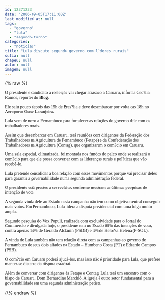 ```yaml
---
id: 12371233
date: "2006-09-05T17:11:00Z"
last_modified_at: null
tags:
  - "governo"
  - "lula"
  - "segundo-turno"
categories:
  - "noticias"
title: "Lula discute segundo governo com l?deres rurais"
sutia: null
chapeu: null
autor: null
imagem: null
---
```

{\% raw %}
<p><P><FONT face=Verdana>O presidente e candidato à reeleição vai chegar atrasado a Caruaru, informa Cec?lia Ramos, repórter do <STRONG>Blog</STRONG>. </FONT></P></p>
<p><P><FONT face=Verdana>Ele saiu pouco depois das 15h de Bras?lia e deve desembarcar por volta das 18h no Aeroporto Oscar Laranjeira.</FONT></P></p>
<p><P><FONT face=Verdana>Lula vem de novo a Pernambuco para fortalecer as relações do governo dele com os trabalhadores rurais. </FONT></P></p>
<p><P><FONT face=Verdana>Assim que desembarcar em Caruaru, terá reuniões com dirigentes da Federação dos Trabalhadores na Agricultura de Pernambuco (Fetape) e da Confederação dos Trabalhadores na Agricultura (Contag), que organizaram o com?cio em Caruaru.</FONT></P></p>
<p><P><FONT face=Verdana>Uma sala especial, climatizada, foi montada nos fundos do palco onde se realizará o com?cio para que ele possa conversar com as lideranças rurais e pol?ticas que vão recebê-lo.</FONT></P></p>
<p><P><FONT face=Verdana>Lula pretende consolidar a boa relação com esses movimentos porque vai precisar deles para garantir a governabilidade numa segunda administração federal.</FONT></P></p>
<p><P><FONT face=Verdana>O presidente está prestes a ser reeleito, conforme mostram as últimas pesquisas de intenção de voto. </FONT></P></p>
<p><P><FONT face=Verdana>A segunda vinda dele ao Estado nesta campanha não tem como objetivo central conseguir mais votos. Em Pernambuco, Lula lidera a disputa presidencial com uma folga muito ampla. </FONT></P></p>
<p><P><FONT face=Verdana>Segundo pesquisa do Vox Populi, realizada com exclusividade para o Jornal do Commercio e divulgada hoje, o presidente tem no Estado 69% das intenções de voto, contra apenas 14% de Geraldo Alckmin (PSDB) e 4% de Helo?sa Helena (P-SOL).</FONT></P></p>
<p><P><FONT face=Verdana>A vinda de Lula também não tem relação direta com as campanhas ao governo de Pernambuco de seus dois aliados no Estado – Humberto Costa (PT) e Eduardo Campos (PSB).</FONT></P></p>
<p><P><FONT face=Verdana>O com?cio em Caruaru poderá ajudá-los, mas isso não é prioridade para Lula, que prefere manter-se distante da disputa estadual.</FONT></P></p>
<p><P><FONT face=Verdana>Além de conversar com dirigentes da Fetape e Contag, Lula terá um encontro com o bispo de Caruaru, <FONT face=Arial><FONT face=Verdana>Dom Bernardino Marchió. A igreja é outro setor fundamental para a governabilidade em uma segunda administração petista.</FONT></P></FONT></FONT> </p>
{\% endraw %}